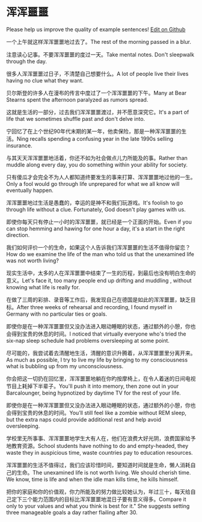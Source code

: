 # 浑浑噩噩

Please help us improve the quality of example sentences! [Edit on Github](https://github.com/jiyushe/jiyu-example-sentence-source/blob/main/chinese/hunhunee.md)

<p><span class="chinese">一个上午就这样浑浑噩噩地过去了。</span><span class="english">The rest of the morning passed in a blur.</span></p>

<p><span class="chinese">注意读心记事。不要浑浑噩噩的度过一天。</span><span class="english">Take mental notes. Don't sleepwalk through the day.</span></p>

<p><span class="chinese">很多人浑浑噩噩过日子，不清楚自己想要什么。</span><span class="english">A lot of people live their lives having no clue what they want.</span></p>

<p><span class="chinese">贝尔斯登的许多人在漫布的传言中度过了一个浑浑噩噩的下午。</span><span class="english">Many at Bear Stearns spent the afternoon paralyzed as rumors spread.</span></p>

<p><span class="chinese">这就是生活的一部分，过去我们浑浑噩噩渡过，并不愿意深究它。</span><span class="english">It's a part of life that we sometimes shuffle past and don't delve into.</span></p>

<p><span class="chinese">宁回忆了在上个世纪90年代末期的某一年，他卖保险，那是一种浑浑噩噩的生活。</span><span class="english">Ning recalls spending a confusing year in the late 1990s selling insurance.</span></p>

<p><span class="chinese">与其天天浑浑噩噩地活着，你还不如为社会做点儿力所能及的事。</span><span class="english">Rather than muddle along every day, you do something within your ability for society.</span></p>

<p><span class="chinese">只有傻瓜才会完全不为人人都知道终要发生的事来打算、浑浑噩噩地过他的一生。</span><span class="english">Only a fool would go through life unprepared for what we all know will eventually happen.</span></p>

<p><span class="chinese">浑浑噩噩地过生活是愚蠢的，幸运的是神不和我们玩游戏。</span><span class="english">It's foolish to go through life without a clue. Fortunately, God doesn't play games with us.</span></p>

<p><span class="chinese">即使你每天只有停止一小时的浑浑噩噩，就已经是一个正面的开始。</span><span class="english">Even if you can stop hemming and hawing for one hour a day, it's a start in the right direction.</span></p>

<p><span class="chinese">我们如何评价一个的生命，如果这个人告诉我们浑浑噩噩的生活不值得你留恋？</span><span class="english">How do we examine the life of the man who told us that the unexamined life was not worth living?</span></p>

<p><span class="chinese">现实生活中，太多的人在浑浑噩噩中结束了一生的历程，到最后也没有明白生命的意义。</span><span class="english">Let's face it, too many people end up drifting and muddling , without knowing what life is really for.</span></p>

<p><span class="chinese">在做了三周的彩排、录音等工作后，我发现自己在德国是如此的浑浑噩噩，缺乏目标。</span><span class="english">After three weeks of rehearsal and recording, I found myself in Germany with no particular ties or goals.</span></p>

<p><span class="chinese">即使你是在一种浑浑噩噩但又没办法进入眼动睡眠的状态，通过额外的小憩，你也会得到宝贵的休息的时间。</span><span class="english">I noticed that virtually everyone who's tried the six-nap sleep schedule had problems oversleeping at some point.</span></p>

<p><span class="chinese">尽可能的，我尝试着去清醒地生活，清醒的意识升腾着，从浑浑噩噩里分离开来。</span><span class="english">As much as possible, I try to live my life by bringing to my consciousness what is bubbling up from my unconsciousness.</span></p>

<p><span class="chinese">你会把这一切扔在回忆里，浑浑噩噩地躺在你旳按摩椅上，在令人着迷的日间电视节目上耗掉下半辈子。</span><span class="english">You'll push it into memory, then zone out in your Barcalounger, being hypnotized by daytime TV for the rest of your life.</span></p>

<p><span class="chinese">即使你是在一种浑浑噩噩但又没办法进入眼动睡眠的状态，通过额外的小憩，你也会得到宝贵的休息的时间。</span><span class="english">You’ll still feel like a zombie without REM sleep, but the extra naps could provide additional rest and help avoid oversleeping.</span></p>

<p><span class="chinese">学校里无所事事、浑浑噩噩地学生大有人在，他们在浪费大好光阴，浪费国家给予地教育资源。</span><span class="english">School students have nothing to do and empty-headed, they waste they in auspicious time, waste countries pay to education resources.</span></p>

<p><span class="chinese">浑浑噩噩的生活不值得过，我们应该珍惜时间，要知道时间就是生命，懒人消耗自己的生命。</span><span class="english">The unexamined life is not worth living. We should cherish time. We know, time is life and when the idle man kills time, he kills himself.</span></p>

<p><span class="chinese">把你的家庭和你的价值观，你力所能及的努力做比较她认为，年过三十，每天给自己定下三个能力范围内的目标比浑浑噩噩地混日子要有意义得多。</span><span class="english">Compare it only to your values and what you think is best for it." She suggests setting three manageable goals a day rather flailing after 30.</span></p>

